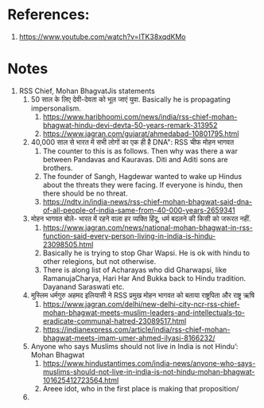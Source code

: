 
# References: 
1. https://www.youtube.com/watch?v=ITK38xqdKMo

# Notes
1. RSS Chief, Mohan BhagvatJis statements
   1. 50 साल के लिए देवी-देवता को भूल जाएं युवा. Basically he is propagating impersonalism. 
      1. https://www.haribhoomi.com/news/india/rss-chief-mohan-bhagwat-hindu-devi-devta-50-years-remark-313952
      2. https://www.jagran.com/gujarat/ahmedabad-10801795.html
   2. 40,000 साल से भारत में सभी लोगों का एक ही है DNA": RSS चीफ मोहन भागवत
      1. The counter to this is as follows. Then why was there a war between Pandavas and Kauravas. Diti and Aditi sons are brothers. 
      2. The founder of Sangh, Hagdewar wanted to wake up Hindus about the threats they were facing. If everyone is hindu, then there should be no threat.
      3. https://ndtv.in/india-news/rss-chief-mohan-bhagwat-said-dna-of-all-people-of-india-same-from-40-000-years-2659341
   3. मोहन भागवत बोले- भारत में रहने वाला हर व्यक्ति हिंदू, धर्म बदलने की किसी को जरूरत नहीं. 
      1. https://www.jagran.com/news/national-mohan-bhagwat-in-rss-function-said-every-person-living-in-india-is-hindu-23098505.html
      2. Basically he is trying to stop Ghar Wapsi. He is ok with hindu to other relegions, but not otherwise.
      3. There is along list of Acharayas who did Gharwapsi, like RamanujaCharya, Hari Har And Bukka back to Hindu tradition. Dayanand Saraswati etc.
   4. मुस्लिम धर्मगुरु अहमद इलियासी ने RSS प्रमुख मोहन भागवत को बताया राष्ट्रपिता और राष्ट्र ऋषि
      1. https://www.jagran.com/delhi/new-delhi-city-ncr-rss-chief-mohan-bhagwat-meets-muslim-leaders-and-intellectuals-to-eradicate-communal-hatred-23089517.html
      2. https://indianexpress.com/article/india/rss-chief-mohan-bhagwat-meets-imam-umer-ahmed-ilyasi-8166232/
   5. Anyone who says Muslims should not live in India is not Hindu’: Mohan Bhagwat
      1. https://www.hindustantimes.com/india-news/anyone-who-says-muslims-should-not-live-in-india-is-not-hindu-mohan-bhagwat-101625412723564.html
      2. Areee idot, who in the first place is making that proposition/
   6. 